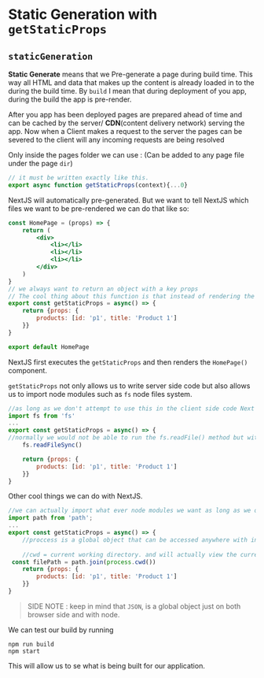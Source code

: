 # Static Generation with `getStaticProps`



## `staticGeneration`

**Static Generate** means that we Pre-generate a page during build time. This way all HTML and data that makes up the content is already loaded in to the during the build time. By `build` I mean that during deployment of you app, during the build the app is pre-render. 

After you app has been deployed pages are prepared ahead of time and can be cached by the server/ **CDN**(content delivery network) serving the app. Now when a Client makes a request to the server the pages can be severed to the client will any incoming requests are being resolved

Only inside the pages folder  we can use : (Can be added to any page file under the page `dir`)

```js
// it must be written exactly like this.
export async function getStaticProps(context){...0}
```

NextJS will automatically pre-generated. But we want to tell NextJS which files we want to be pre-rendered we can do that like so:

```jsx
const HomePage = (props) => {
	return (
    	<div>
        	<li></li>
            <li></li>
            <li></li>
        </div>
    )
}
// we always want to return an object with a key props
// The cool thing about this function is that instead of rendering the component function first we'll execute the getStaticProps function get our data and then render that data into the HomPage component.
export const getStaticProps = async() => {
    return {props: {
        products: [id: 'p1', title: 'Product 1']
    }}
}

export default HomePage
```

NextJS first executes the `getStaticProps` and then renders the `HomePage()` component.

`getStaticProps` not only allows us to write server side code but also allows us to import node modules such as `fs` node files system.

```js
//as long as we don't attempt to use this in the client side code Next will split this away from the client side render. so the client wont see this import.
import fs from 'fs'
...
export const getStaticProps = async() => {
//normally we would not be able to run the fs.readFile() method but with Next we can actually import this in here and use the same way we would in a node application.
    fs.readFileSync()

    return {props: {
        products: [id: 'p1', title: 'Product 1']
    }}
}
```

Other cool things we can do with NextJS.

```js
//we can actually import what ever node modules we want as long as we only use them in the getStaticProps method
import path from 'path';
...
export const getStaticProps = async() => {
    //proccess is a global object that can be accessed anywhere with in a node application. Because nextJS doesn't read getStaticProps as a client file we can use the process object. 
    
    //cwd = current working directory. and will actually view the current directory as the top level.
 const filePath = path.join(process.cwd())
    return {props: {
        products: [id: 'p1', title: 'Product 1']
    }}
}
```

> SIDE NOTE :  keep in mind that `JSON`, is a global object just on both browser side and with node.

We can test our build by running

```
npm run build
npm start
```

This will allow us to se what is being built for our application.